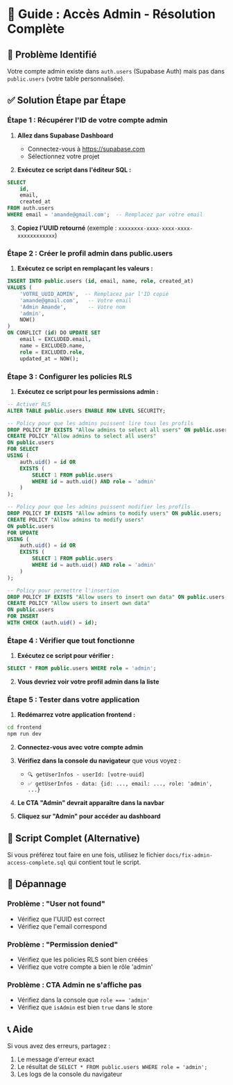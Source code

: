 # 🎯 Guide : Accès Admin - Résolution Complète

## 🚨 **Problème Identifié**
Votre compte admin existe dans `auth.users` (Supabase Auth) mais pas dans `public.users` (votre table personnalisée).

## ✅ **Solution Étape par Étape**

### **Étape 1 : Récupérer l'ID de votre compte admin**

1. **Allez dans Supabase Dashboard**
   - Connectez-vous à https://supabase.com
   - Sélectionnez votre projet

2. **Exécutez ce script dans l'éditeur SQL :**
```sql
SELECT 
    id,
    email,
    created_at
FROM auth.users 
WHERE email = 'amande@gmail.com';  -- Remplacez par votre email
```

3. **Copiez l'UUID retourné** (exemple : `xxxxxxxx-xxxx-xxxx-xxxx-xxxxxxxxxxxx`)

### **Étape 2 : Créer le profil admin dans public.users**

1. **Exécutez ce script en remplaçant les valeurs :**
```sql
INSERT INTO public.users (id, email, name, role, created_at)
VALUES (
    'VOTRE_UUID_ADMIN',  -- Remplacez par l'ID copié
    'amande@gmail.com',   -- Votre email
    'Admin Amande',       -- Votre nom
    'admin',
    NOW()
)
ON CONFLICT (id) DO UPDATE SET
    email = EXCLUDED.email,
    name = EXCLUDED.name,
    role = EXCLUDED.role,
    updated_at = NOW();
```

### **Étape 3 : Configurer les policies RLS**

1. **Exécutez ce script pour les permissions admin :**
```sql
-- Activer RLS
ALTER TABLE public.users ENABLE ROW LEVEL SECURITY;

-- Policy pour que les admins puissent lire tous les profils
DROP POLICY IF EXISTS "Allow admins to select all users" ON public.users;
CREATE POLICY "Allow admins to select all users"
ON public.users
FOR SELECT
USING (
    auth.uid() = id OR 
    EXISTS (
        SELECT 1 FROM public.users 
        WHERE id = auth.uid() AND role = 'admin'
    )
);

-- Policy pour que les admins puissent modifier les profils
DROP POLICY IF EXISTS "Allow admins to modify users" ON public.users;
CREATE POLICY "Allow admins to modify users"
ON public.users
FOR UPDATE
USING (
    auth.uid() = id OR 
    EXISTS (
        SELECT 1 FROM public.users 
        WHERE id = auth.uid() AND role = 'admin'
    )
);

-- Policy pour permettre l'insertion
DROP POLICY IF EXISTS "Allow users to insert own data" ON public.users;
CREATE POLICY "Allow users to insert own data"
ON public.users
FOR INSERT
WITH CHECK (auth.uid() = id);
```

### **Étape 4 : Vérifier que tout fonctionne**

1. **Exécutez ce script pour vérifier :**
```sql
SELECT * FROM public.users WHERE role = 'admin';
```

2. **Vous devriez voir votre profil admin dans la liste**

### **Étape 5 : Tester dans votre application**

1. **Redémarrez votre application frontend :**
```bash
cd frontend
npm run dev
```

2. **Connectez-vous avec votre compte admin**

3. **Vérifiez dans la console du navigateur** que vous voyez :
   - `🔍 getUserInfos - userId: [votre-uuid]`
   - `✅ getUserInfos - data: {id: ..., email: ..., role: 'admin', ...}`

4. **Le CTA "Admin" devrait apparaître dans la navbar**

5. **Cliquez sur "Admin" pour accéder au dashboard**

## 🔧 **Script Complet (Alternative)**

Si vous préférez tout faire en une fois, utilisez le fichier `docs/fix-admin-access-complete.sql` qui contient tout le script.

## 🐛 **Dépannage**

### **Problème : "User not found"**
- Vérifiez que l'UUID est correct
- Vérifiez que l'email correspond

### **Problème : "Permission denied"**
- Vérifiez que les policies RLS sont bien créées
- Vérifiez que votre compte a bien le rôle 'admin'

### **Problème : CTA Admin ne s'affiche pas**
- Vérifiez dans la console que `role === 'admin'`
- Vérifiez que `isAdmin` est bien `true` dans le store

## 📞 **Aide**

Si vous avez des erreurs, partagez :
1. Le message d'erreur exact
2. Le résultat de `SELECT * FROM public.users WHERE role = 'admin';`
3. Les logs de la console du navigateur 